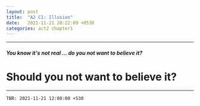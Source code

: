 ```yaml
---
layout: post
title:  "A2 C1: Illusion"
date:   2021-11-21 20:22:09 +0530
categories: act2 chapter1
---
```


---

##### You know it's not real ... do you not want to believe it?

# Should you not want to believe it?

---
`TBR: 2021-11-21 12:00:00 +530`
